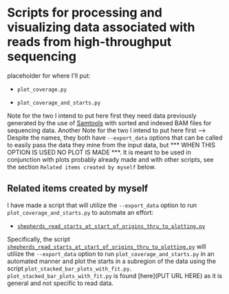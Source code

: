 Scripts for processing and visualizing data associated with reads from high-throughput sequencing
===============================================================================================

placeholder for where I'll put:

  - `plot_coverage.py`

  - `plot_coverage_and_starts.py`

Note for the two I intend to put here first they need data previously generated by the use of [Samtools](http://www.htslib.org/doc/samtools.html) with sorted and indexed BAM files for sequencing data.
Another Note for the two I intend to put here first --> Despite the names, they both have `--export_data` options that can be called to easily pass the data they mine from the input data, but *** WHEN THIS OPTION IS USED NO PLOT IS MADE ***. It is meant to be used in conjunction with plots probably already made and with other scripts, see the section `Related items created by myself` below.

Related items created by myself
-------------------------------

I have made a script that will utilize the `--export_data` option to run `plot_coverage_and_starts.py` to automate an effort:
* [`shepherds_read_starts_at_start_of_origins_thru_to_plotting.py`](https://github.com/fomightez/mini-pipelines)

Specifically, the script [`shepherds_read_starts_at_start_of_origins_thru_to_plotting.py`](https://github.com/fomightez/mini-pipelines) will utilize the `--export_data` option to run `plot_coverage_and_starts.py` in an automated manner and plot the starts in a subregion of the data using the script `plot_stacked_bar_plots_with_fit.py`. `plot_stacked_bar_plots_with_fit.py` is found [here](PUT URL HERE) as it is general and not specific to read data.

